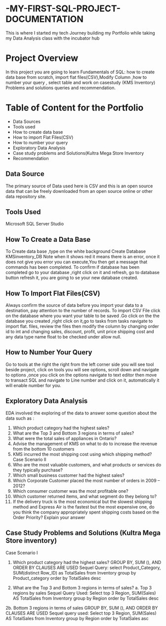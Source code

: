 # -MY-FIRST-SQL-PROJECT-DOCUMENTATION
This is where I started my tech Journey building my Portfolio while taking my Data Analysis class with the incubator hub
 # Project Overview
 In this project you are going to learn Fundamentals of SQL: how to create data base from scratch, import flat files(CSV),Modify Column ,how to number your query , select table and work on casestudy  (KMS Inventory) Problems and solutions queries and recommendation.
 # Table of Content for the Portfolio

   - 	Data Sources
   - 	Tools used
   - 	How to create data base
   - 	How to import Flat Files(CSV)
   - 	How to number your query
   -  Exploratory Data Analysis 
   - 	Case study problems and Solutions(Kultra Mega Store Inventory
   -	Recommendation


  ## Data Source
  The primary source of Data used here is CSV and this is an open source data that can be freely downloaded from an open source online or other data repository site.

  ## Tools Used
  Microsoft  SQL Server  Studio

  ## How To Create a Data Base

  To Create data base ,type on the white background
 Create Database KMSinventory_DB
Note when it shows red it means there is an error, once it does not give you error you can execute,You then get a message that commands has been completed. To confirm if database has been completed go to your database ,right click on it  and refresh, go to database button refresh it, you are going to se your new database created.

## How To Import Flat Files(CSV)
  Always confirm the source of data before you import your data to a destination, pay attention to the number of records. To import CSV File click on the database where you want your table to be saved .Go click on the  the  database you created ,right click on it,go to tasks from tasks navigate to import flat. files, review the files then modify the column by changing order id to int and changing sales, discount, profit, unit price shipping cost and any data type name float to be checked under allow null.

## How to Number Your Query

 Go to tools at the right the right from the left corner side you will see tool beside project, click on tools you will see options, scroll down and navigate to options ,once you click on the options navigate to text editor then move to transact SQL and navigate to Line number and click on it, automatically it will enable number  for you.


## Exploratory Data Analysis
EDA involved the exploring of the data to answer some question about the data such as :
1. Which product category had the highest sales? 
2. What are the Top 3 and Bottom 3 regions in terms of sales? 
3. What were the total sales of appliances in Ontario? 
4. Advise the management of KMS on what to do to increase the revenue from the bottom 
10 customers 
5. KMS incurred the most shipping cost using which shipping method?
 Case Scenario II 
6. Who are the most valuable customers, and what products or services do they typically 
purchase? 
7. Which small business customer had the highest sales? 
8. Which Corporate Customer placed the most number of orders in 2009 – 2012? 
9. Which consumer customer was the most profitable one? 
10. Which customer returned items, and what segment do they belong to? 
11. If the delivery truck is the most economical but the slowest shipping method and 
Express Air is the fastest but the most expensive one, do you think the company 
appropriately spent shipping costs based on the Order Priority? Explain your answer
 
## Case Study Problems and Solutions (Kultra Mega Store  inventory)

Case Scenario I 
1.	Which product category had the highest sales? 
GROUP BY, SUM (), AND ORDER BY CLAUSES ARE USED
Sequel Query:
select Product_Category, SUM(distinct Row_ID) as TotalSales
from Inventory
group by Product_category
order by TotalSales desc


2.	What are the Top 3 and Bottom 3 regions in terms of sales? 
 a.	Top 3 regions by sales
 Sequel Query Used:
 Select top 3 Region, SUM(Sales) AS TotalSales
 from Inventory
 group by Region
 order by TotalSales desc

  2b. Bottom 3 regions in terms of sales
 GROUP BY, SUM (), AND ORDER BY CLAUSES ARE USED
 Sequel query used:
 Select top 3 Region, SUM(Sales) AS TotalSales
 from Inventory
 group by Region
 order by TotalSales asc
